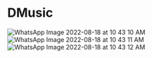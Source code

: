 # DMusic
![WhatsApp Image 2022-08-18 at 10 43 10 AM](https://user-images.githubusercontent.com/56032074/185299231-82057aec-ce88-49b9-a748-533eda86ab1f.jpeg)
![WhatsApp Image 2022-08-18 at 10 43 11 AM](https://user-images.githubusercontent.com/56032074/185299235-870841ce-d924-47a9-9976-3f438a1abc8a.jpeg)
![WhatsApp Image 2022-08-18 at 10 43 12 AM](https://user-images.githubusercontent.com/56032074/185299241-6b949595-665f-445c-8c97-726addd43b5b.jpeg)

